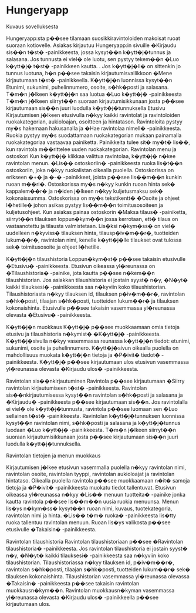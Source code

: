# Hungeryapp

Kuvaus sovelluksesta

Hungeryapp:sta p��see tilamaan suosikkiravintoloiden makoisat ruoat suoraan kotiovelle. Asiakas kirjautuu Hungeryapp:in sivuille �Kirjaudu sis��n t�st� -painikkeesta, jossa kysyt��n k�ytt�j�tunnus ja salasana. Jos tunnusta ei viel� ole luotu, sen pystyy tekem��n �Luo k�ytt�j� t�st� -painikkeen kautta. . Jos k�ytt�j�ll� on sittenkin jo tunnus luotuna, h�n p��see takaisin kirjautumisvallikkoon �Mene kirjautumaan t�st� -painikkeella. K�ytt�j�n luonnissa kysyt��n Etunimi, sukunimi, puhelinnumero, osoite, s�hk�posti ja salasana. T�m�n j�lkeen k�ytt�j�n saa luotua �Luo k�ytt�j� -painikkeesta T�m�n j�lkeen siirryt��n suoraan kirjautumisikkunaan josta p��see kirjautumaan sis��n juuri luodulla k�ytt�j�tunnuksella
Etusivu
Kirjautumisen j�lkeen etusivulla n�kyy kaikki ravintolat ja ravintoloiden ruokakategorian, aukioloajan, osoitteen ja hintatason. Ravintoloita pystyy my�s hakemaan hakusanalla ja �Hae ravintolaa nimell� -painikkeesta. Ruokia pystyy my�s suodattamaan ruokakategorian mukaan painamalla ruokakategoriaa vastaavaa painiketta. Painikkeita tulee sit� my�t� lis��, kun ravintola m��rittelee uuden ruokakategorian.
Ravintolan menu ja ostoskori
Kun k�ytt�j� klikkaa valittua ravintolaa, k�ytt�j� n�kee ravintolan menun. �Lis�� ostoskoriin� -painikkeesta ruoka lis�t��n ostoskoriin, joka n�kyy ruokalistan oikealla puolella. Ostoskorissa on erikseen �+� ja �-� -painikkeet, joista p��see lis��m��n kunkin ruoan m��ri�. Ostoskorissa my�s n�kyy kunkin ruoan hinta sek� kappalem��r� ja n�iden j�lkeen n�kyy kuljetusmaksu sek� kokonaissumma. Ostoskorissa on my�s tekstikentt� �Osoite ja ohjeet l�hetille� johon asikas pystyy lis��m��n toimitusosoiteen ja kuljetusohjeet. Kun asiakas painaa ostoskorin �Maksa tilaus� -painiketta, siirryt��n tilauksen loppun�kym��n jossa kerrotaan, ett� tilaus on vastaanotettu ja tilausta valmistetaan. Lis�ksi n�kym�ss� on viel� uudelleen n�kyviss� tilauksen hinta, tilausp�iv�m��r�, tuotteiden lukum��r�, ravintolan nimi, kenelle k�ytt�j�lle tilaukset ovat tulossa sek� toimitusosoite ja ohjeet l�hetille.


K�ytt�j�n tilaushistoria
Loppun�kym�st� p��see takaisin etusivulle �Etusivu� -painikkeesta. Etusivun oikeassa yl�reunassa on �Tilaushistoria� -painike, jota kautta p��see n�kem��n tilaushistorian. Jos asiakkan tilaushistoria ei jostain syyst� n�y, �N�yt� kaikki tilauksesi� -painikkeesta saa n�kyviin koko tilaushistorian. Tilaushistoriasta n�kyy tilauksen id, tilauksen p�iv�m��r�, ravintolan s�hk�posti, tilaajan s�hk�posti, tuotteiden lukum��r� ja tilauksen kokonaishinta. Etusivulle p��see takaisin vasemmassa yl�reunassa olevasta �Etusivu� -painikkeesta.

K�ytt�j�n muokkaus
K�ytt�j� p��see muokkaamaan omia tietoja etusivu ja tilaushistoria n�kymist� �K�ytt�j� -painikkeesta. K�ytt�j�sivulla n�kyy vasemmassa reunassa k�ytt�j�n tiedot: etunimi, sukunimi, osoite ja puhelinnumero. K�ytt�j�sivun oikealla puolella on mahdollisuus muokata k�ytt�j�n tietoja ja �P�ivit� tiedot� -painikkeesta.
K�ytt�j� p��see kirjautumaan ulos etusivun vasemmassa yl�reunassa olevasta �Kirjaudu ulos� -painikkeesta.



Ravintolan sis��nkirjautuminen
Ravintola p��see kirjautumaan �Siirry ravintolan kirjautumiseen t�st� -painikkeesta. Ravintolan sis��nkirjautumisessa kysyt��n ravintolan s�hk�posti ja salasana ja �Kirjaudu� -painikkeesta p��see kirjautumaan sis��n. Jos ravintolalla ei viel� ole k�ytt�j�tunnusta, ravintola p��see luomaan sen �Luo sellainen t�st� -painikkeesta. Ravintolan k�ytt�j�tunnuksen luonnissa kysyt��n ravintolan nimi, s�hk�posti ja salasana ja k�ytt�j�tunnus luodaan �Luo k�ytt�j� -painikkeesta. T�m�n j�lkeen siirryt��n suoraan kirjautumisikkunaan josta p��see kirjautumaan sis��n juuri luodulla k�ytt�j�tunnuksella.

Ravintolan tietojen ja menun muokkaus

Kirjautumisen j�lkee etusivun vasemmalla puolella n�kyy ravintolan nimi, ravintolan osoite, ravintolan tyyppi, ravintolan aukioloajat ja ravintolan hintataso. Oikealla puolella ravintola p��see muokkaamaan n�it� samoja tietoja ja �P�ivit� -painikkeesta muokatu tiedot tallentuvat. Etusivun oikeassa yl�reunassa n�kyy �Lis�� menuun tuotteita� -painike jonka kautta ravintola p��see lis��m��n uusia ruokia menuunsa. Menun lis�ys n�kym�ss� kysyt��n ruoan nimi, kuvaus, tuotekategoria, ravintolan nimi ja hinta. �Lis�� t�m� ruoka� -painikkeesta lis�tty ruoka tallentuu ravintolan menuun. Ruoan lis�ys valikosta p��see etusivulle �Takaisin� -painikkeesta. 

    
Ravintolan tilaushistoria
Ravintolan tilaushistoriaan p��see �Ravintolan tilaushistoria� -painikkeesta. Jos ravintolan tilaushistoria ei jostain syyst� n�y, �N�yt� kaikki tilauksesi� -painikkeesta saa n�kyviin koko tilaushistorian. Tilaushistoriassa n�kyy tilauksen id, p�iv�m��r�, ravintolan s�hk�posti, tilaajan s�hk�posti, tuotteiden lukum��r� sek� tilauksen kokonaishinta. Tilaushistorian vasemmassa yl�reunassa olevassa �Takaisin� -painikkeesta p��see takaisin ravintolan muokkausn�kym��n. Ravintolan muokkausn�kyman vasemmassa yl�reunassa olevasta �Kirjaudu ulos� -painikkeella p��see kirjautumaan ulos.


